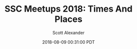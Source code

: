 ---
layout: podcast
title: "SSC Meetups 2018: Times And Places"
author: Scott Alexander
description: https://slatestarcodex.com/2018/08/09/ssc-meetups-2018-times-and-places/
date: 2018-08-09 00:31:00 PDT
length: 5832118
duration: 1458
guid: ssc-meetups-2018-times-and-places
---